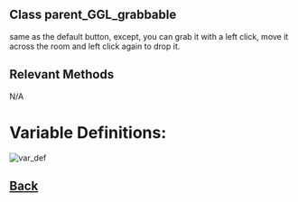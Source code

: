 ## Class parent_GGL_grabbable

same as the default button, except, you can grab it with a left click, move it across the room and left click again to drop it.
  
## Relevant Methods

N/A

# Variable Definitions:

![var_def](https://github.com/Ced30/GML-GUI-Library-GGL-Documentation/blob/main/Images/API/GGL_instance/parent_GGL_grabbable.png)

## [Back](https://github.com/Ced30/GML-GUI-Library-GGL-Documentation/blob/main/API/Instance%20Classes.md)
